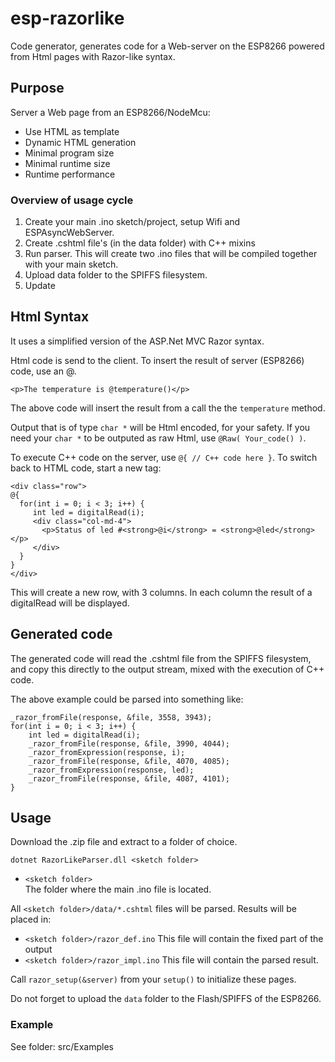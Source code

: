 # esp-razorlike

Code generator, generates code for a Web-server on the ESP8266 powered from Html pages with Razor-like syntax.

## Purpose

Server a Web page from an ESP8266/NodeMcu:

* Use HTML as template
* Dynamic HTML generation
* Minimal program size
* Minimal runtime size
* Runtime performance

### Overview of usage cycle

1. Create your main .ino sketch/project, setup Wifi and ESPAsyncWebServer.
2. Create .cshtml file's (in the data folder) with C++ mixins
2. Run parser. This will create two .ino files that will be compiled together with your main sketch.
3. Upload data folder to the SPIFFS filesystem.
5. Update

## Html Syntax
It uses a simplified version of the ASP.Net MVC Razor syntax.

Html code is send to the client. To insert the result of server (ESP8266) code, use an @.

    <p>The temperature is @temperature()</p>

The above code will insert the result from a call the the `temperature` method.

Output that is of type `char *` will be Html encoded, for your safety. If you need your `char *` to be outputed
as raw Html, use `@Raw( Your_code() )`.

To execute C++ code on the server, use `@{ // C++ code here }`. To switch
back to HTML code, start a new tag:

    <div class="row">
    @{
      for(int i = 0; i < 3; i++) {
         int led = digitalRead(i);
         <div class="col-md-4">
           <p>Status of led #<strong>@i</strong> = <strong>@led</strong></p>
         </div>
      }
    }
    </div>

This will create a new row, with 3 columns. In each column the result of a digitalRead will be displayed.

## Generated code

The generated code will read the .cshtml file from the SPIFFS filesystem, and copy this
directly to the output stream, mixed with the execution of
C++ code.

The above example could be parsed into something like:

    _razor_fromFile(response, &file, 3558, 3943);
    for(int i = 0; i < 3; i++) {
        int led = digitalRead(i);
        _razor_fromFile(response, &file, 3990, 4044);
        _razor_fromExpression(response, i);
        _razor_fromFile(response, &file, 4070, 4085);
        _razor_fromExpression(response, led);
        _razor_fromFile(response, &file, 4087, 4101);
    }

## Usage

Download the .zip file and extract to a folder of choice.

`dotnet RazorLikeParser.dll <sketch folder>`

* `<sketch folder>`  
  The folder where the main .ino file is located.


All `<sketch folder>/data/*.cshtml` files will be parsed. Results will be placed in:

* `<sketch folder>/razor_def.ino`
  This file will contain the fixed part of the output
* `<sketch folder>/razor_impl.ino`
  This file will contain the parsed result.

Call `razor_setup(&server)` from your `setup()` to initialize these pages.

Do not forget to upload the `data` folder to the Flash/SPIFFS of the ESP8266.


### Example

See folder: src/Examples


